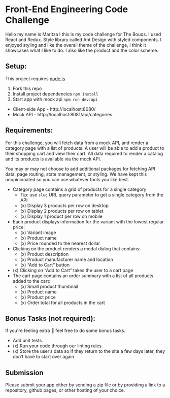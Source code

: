 # Front-End Engineering Code Challenge

Hello my name is Maritza I this is my code challenge for The Bouqs. I used React and Redux. 
Style library called Ant Design with styled components. 
I enjoyed styling and like the overall theme of the challenge, I think it showcases what I like to do. 
I also like the product and the color scheme. 

## Setup:
This project requires [node.js](https://www.npmjs.com/get-npmhttps://www.npmjs.com/get-npm)
1. Fork this repo
2. Install project dependencies `npm install`
3. Start app with mock api `npm run dev:api` 
  - Client-side App - http://localhost:8080/
  - Mock API - http://localhost:8081/api/categories


## Requirements:
For this challenge, you will fetch data from a mock API, and render a category page with a list of products. A user will be able to add a product to their shopping cart and view their cart. All data required to render a catalog and its products is available via the mock API. 

You may or may not choose to add additional packages for fetching API data, page routing, state management, or styling. We have kept this unopinionated so you can use whatever tools you like best.
- Category page contains a grid of products for a single category
    - Tip: use `slug` URL query parameter to get a single category from the API
    - (x) Display 3 products per row on desktop
    - (x) Display 2 products per row on tablet
    - (x) Display 1 product per row on mobile
- Each product displays information for the variant with the lowest regular price:
    - (x) Variant image
    - (x) Product name
    - (x) Price rounded to the nearest dollar
- Clicking on the product renders a modal dialog that contains:
    - (x) Product description
    - (x) Product manufacturer name and location
    - (x) “Add to Cart” button
- (x) Clicking on “Add to Cart” takes the user to a cart page
- The cart page contains an order summary with a list of all products added to the cart:
    - (x) Small product thumbnail
    - (x) Product name
    - (x) Product price
    - (x) Order total for all products in the cart

## Bonus Tasks (not required):
If you're feeling extra 💪 feel free to do some bonus tasks.
- Add unit tests
- (x) Run your code through our linting rules
- (x) Store the user’s data so if they return to the site a few days later, they don’t have to start over again 

## Submission
Please submit your app either by sending a zip file or by providing a link to a repository, github pages, or other hosting of your choice.
